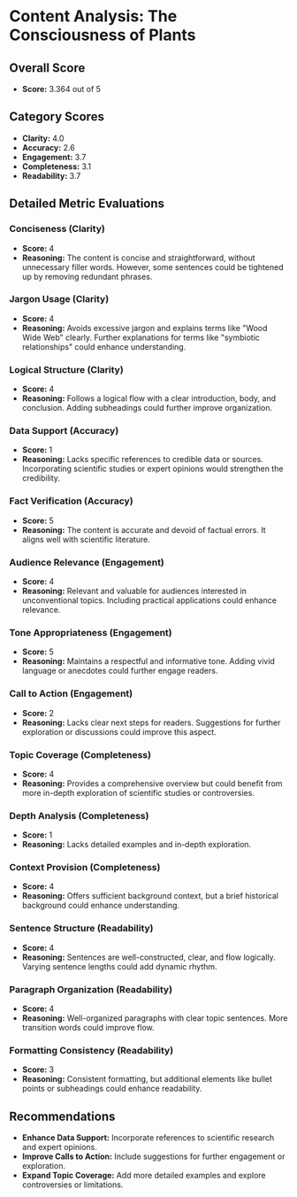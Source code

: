 # Content Analysis: The Consciousness of Plants

## Overall Score
- **Score:** 3.364 out of 5

## Category Scores
- **Clarity:** 4.0
- **Accuracy:** 2.6
- **Engagement:** 3.7
- **Completeness:** 3.1
- **Readability:** 3.7

## Detailed Metric Evaluations

### Conciseness (Clarity)
- **Score:** 4
- **Reasoning:** The content is concise and straightforward, without unnecessary filler words. However, some sentences could be tightened up by removing redundant phrases.

### Jargon Usage (Clarity)
- **Score:** 4
- **Reasoning:** Avoids excessive jargon and explains terms like "Wood Wide Web" clearly. Further explanations for terms like "symbiotic relationships" could enhance understanding.

### Logical Structure (Clarity)
- **Score:** 4
- **Reasoning:** Follows a logical flow with a clear introduction, body, and conclusion. Adding subheadings could further improve organization.

### Data Support (Accuracy)
- **Score:** 1
- **Reasoning:** Lacks specific references to credible data or sources. Incorporating scientific studies or expert opinions would strengthen the credibility.

### Fact Verification (Accuracy)
- **Score:** 5
- **Reasoning:** The content is accurate and devoid of factual errors. It aligns well with scientific literature.

### Audience Relevance (Engagement)
- **Score:** 4
- **Reasoning:** Relevant and valuable for audiences interested in unconventional topics. Including practical applications could enhance relevance.

### Tone Appropriateness (Engagement)
- **Score:** 5
- **Reasoning:** Maintains a respectful and informative tone. Adding vivid language or anecdotes could further engage readers.

### Call to Action (Engagement)
- **Score:** 2
- **Reasoning:** Lacks clear next steps for readers. Suggestions for further exploration or discussions could improve this aspect.

### Topic Coverage (Completeness)
- **Score:** 4
- **Reasoning:** Provides a comprehensive overview but could benefit from more in-depth exploration of scientific studies or controversies.

### Depth Analysis (Completeness)
- **Score:** 1
- **Reasoning:** Lacks detailed examples and in-depth exploration.

### Context Provision (Completeness)
- **Score:** 4
- **Reasoning:** Offers sufficient background context, but a brief historical background could enhance understanding.

### Sentence Structure (Readability)
- **Score:** 4
- **Reasoning:** Sentences are well-constructed, clear, and flow logically. Varying sentence lengths could add dynamic rhythm.

### Paragraph Organization (Readability)
- **Score:** 4
- **Reasoning:** Well-organized paragraphs with clear topic sentences. More transition words could improve flow.

### Formatting Consistency (Readability)
- **Score:** 3
- **Reasoning:** Consistent formatting, but additional elements like bullet points or subheadings could enhance readability.

## Recommendations
- **Enhance Data Support:** Incorporate references to scientific research and expert opinions.
- **Improve Calls to Action:** Include suggestions for further engagement or exploration.
- **Expand Topic Coverage:** Add more detailed examples and explore controversies or limitations.